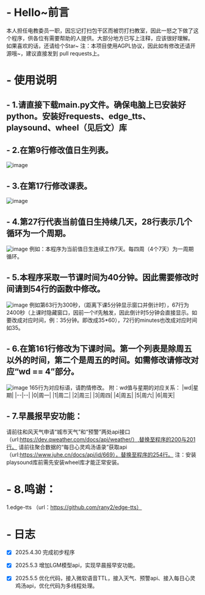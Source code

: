 # - Hello~前言
本人担任电教委员一职，因忘记打扫包干区而被罚打扫教室，因此一怒之下做了这个程序，供各位有需要帮助的人提供。大部分地方已写上注释，应该很好理解。
如果喜欢的话，还请给个Star~
注：本项目使用AGPL协议，因此如有修改还请开源哦~，建议直接发到 pull requests上。
# - 使用说明
## - 1.请直接下载main.py文件。确保电脑上已安装好python。安装好requests、edge_tts、playsound、wheel（见后文）库
## - 2.在第9行修改值日生列表。
![image](https://github.com/user-attachments/assets/d661b09b-4708-4c1e-b550-a9a7899d5eae)

## - 3.在第17行修改课表。
![image](https://github.com/user-attachments/assets/cbcb4fa7-dc88-436c-936b-ebad30d17667)
## - 4.第27行代表当前值日生持续几天，28行表示几个循环为一个周期。
![image](https://github.com/user-attachments/assets/1a0c7202-3442-462b-99e9-6b918b3519cb)
例如：本程序为当前值日生连续工作7天。每四周（4个7天）为一周期循环。
## - 5.本程序采取一节课时间为40分钟。因此需要修改时间请到54行的函数中修改。
![image](https://github.com/user-attachments/assets/e47b6f3f-8bb2-4fa7-992b-e5e6fbbeedbd)
例如第63行为300秒，（距离下课5分钟显示窗口并倒计时），67行为2400秒（上课时隐藏窗口，因前一个if先触发，因此倒计时5分钟会直接显示。如要改成对应时间，例：35分钟。即改成35*60），72行的minutes也改成对应时间如35。
## - 6.在第161行修改为下课时间。第一个列表是除周五以外的时间，第二个是周五的时间。如需修改请修改对应“wd == 4”部分。
![image](https://github.com/user-attachments/assets/5cb027b8-98fa-4a41-adf5-d83f0a77fbd9)
165行为对应标语，请酌情修改。
附：wd值与星期的对应关系：
|wd|星期|
|--|--|
|0|周一|
|1|周二|
|2|周三|
|3|周四|
|4|周五|
|5|周六|
|6|周天|

## - 7.早晨报早安功能：
请前往和风天气申请“城市天气”和“预警”两处api接口（url:https://dev.qweather.com/docs/api/weather/）,替换至程序的200与201行。
请前往聚合数据的“每日心灵鸡汤语录”获取api（url:https://www.juhe.cn/docs/api/id/669），替换至程序的254行。
注：安装playsound库前需先安装wheel库才能正常安装。
# - 8.鸣谢：
1.edge-tts （url：https://github.com/rany2/edge-tts）
# - 日志
- [x] 2025.4.30 完成初步程序
- [x] 2025.5.3 增加LGM模型api，实现早晨报早安功能。
- [X] 2025.5.5 优化代码，接入微软语音TTL，接入天气、预警api、接入每日心灵鸡汤api，优化代码为多线程处理。

